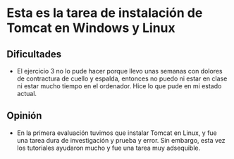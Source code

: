 # Esta es la tarea de instalación de Tomcat en Windows y Linux
## Dificultades
- El ejercicio 3 no lo pude hacer porque llevo unas semanas con dolores de contractura de cuello y espalda, entonces no puedo ni estar en clase ni estar mucho tiempo en el ordenador. Hice lo que pude en mi estado actual.
## Opinión
- En la primera evaluación tuvimos que instalar Tomcat en Linux, y fue una tarea dura de investigación y prueba y error. Sin embargo, esta vez los tutoriales ayudaron mucho y fue una tarea muy adsequible.
